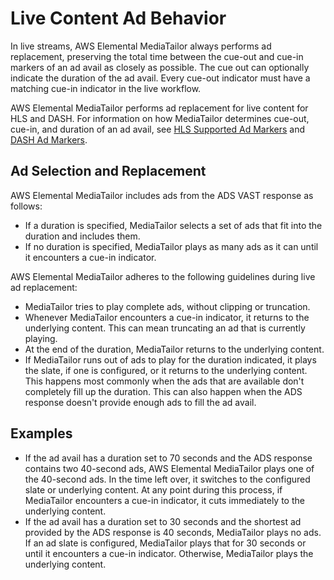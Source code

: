 # Live Content Ad Behavior<a name="ad-behavior-live"></a>

In live streams, AWS Elemental MediaTailor always performs ad replacement, preserving the total time between the cue\-out and cue\-in markers of an ad avail as closely as possible\. The cue out can optionally indicate the duration of the ad avail\. Every cue\-out indicator must have a matching cue\-in indicator in the live workflow\. 

AWS Elemental MediaTailor performs ad replacement for live content for HLS and DASH\. For information on how MediaTailor determines cue\-out, cue\-in, and duration of an ad avail, see [HLS Supported Ad Markers](hls-ad-markers.md) and [DASH Ad Markers](dash-ad-markers.md)\. 

## Ad Selection and Replacement<a name="ad-behavior-live-ad-selection"></a>

AWS Elemental MediaTailor includes ads from the ADS VAST response as follows: 
+ If a duration is specified, MediaTailor selects a set of ads that fit into the duration and includes them\. 
+ If no duration is specified, MediaTailor plays as many ads as it can until it encounters a cue\-in indicator\.

AWS Elemental MediaTailor adheres to the following guidelines during live ad replacement: 
+ MediaTailor tries to play complete ads, without clipping or truncation\.
+ Whenever MediaTailor encounters a cue\-in indicator, it returns to the underlying content\. This can mean truncating an ad that is currently playing\. 
+ At the end of the duration, MediaTailor returns to the underlying content\.
+ If MediaTailor runs out of ads to play for the duration indicated, it plays the slate, if one is configured, or it returns to the underlying content\. This happens most commonly when the ads that are available don't completely fill up the duration\. This can also happen when the ADS response doesn't provide enough ads to fill the ad avail\.

## Examples<a name="ad-behavior-live-examples"></a>
+ If the ad avail has a duration set to 70 seconds and the ADS response contains two 40\-second ads, AWS Elemental MediaTailor plays one of the 40\-second ads\. In the time left over, it switches to the configured slate or underlying content\. At any point during this process, if MediaTailor encounters a cue\-in indicator, it cuts immediately to the underlying content\. 
+ If the ad avail has a duration set to 30 seconds and the shortest ad provided by the ADS response is 40 seconds, MediaTailor plays no ads\. If an ad slate is configured, MediaTailor plays that for 30 seconds or until it encounters a cue\-in indicator\. Otherwise, MediaTailor plays the underlying content\.